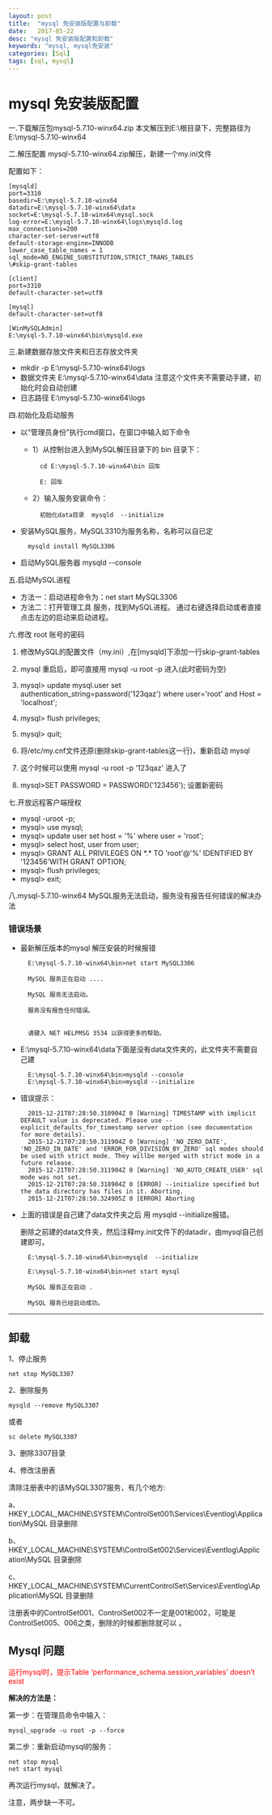 ```yaml
---
layout: post
title:  "mysql 免安装版配置与卸载"
date:   2017-05-22
desc: "mysql 免安装版配置和卸载"
keywords: "mysql, mysql免安装"
categories: [Sql]
tags: [sql, mysql]
---
```


# mysql 免安装版配置

一.下载解压包mysql-5.7.10-winx64.zip
本文解压到E:\根目录下，完整路径为E:\mysql-5.7.10-winx64

二.解压配置
mysql-5.7.10-winx64.zip解压，新建一个my.ini文件

配置如下：

	[mysqld]
	port=3310
	basedir=E:\mysql-5.7.10-winx64
	datadir=E:\mysql-5.7.10-winx64\data
	socket=E:\mysql-5.7.10-winx64\mysql.sock
	log-error=E:\mysql-5.7.10-winx64\logs\mysqld.log
	max_connections=200
	character-set-server=utf8
	default-storage-engine=INNODB 
	lower_case_table_names = 1
	sql_mode=NO_ENGINE_SUBSTITUTION,STRICT_TRANS_TABLES 
	\#skip-grant-tables
	
	[client]
	port=3310
	default-character-set=utf8
	
	[mysql]
	default-character-set=utf8
	
	[WinMySQLAdmin]
	E:\mysql-5.7.10-winx64\bin\mysqld.exe

三.新建数据存放文件夹和日志存放文件夹

* mkdir -p E:\mysql-5.7.10-winx64\logs
* 数据文件夹 E:\mysql-5.7.10-winx64\data  注意这个文件夹不需要动手建，初始化时会自动创建
* 日志路径   E:\mysql-5.7.10-winx64\logs

四.初始化及启动服务

* 以“管理员身份”执行cmd窗口，在窗口中输入如下命令
	- 1）从控制台进入到MySQL解压目录下的 bin 目录下： 

			cd E:\mysql-5.7.10-winx64\bin 回车

			E: 回车

	- 2）输入服务安装命令：
	
			初始化data目录  mysqld  --initialize

* 安装MySQL服务，MySQL3310为服务名称，名称可以自已定 

		mysqld install MySQL3306

* 启动MySQL服务器   mysqld --console

五.启动MySQL进程

* 方法一：启动进程命令为：net start MySQL3306
* 方法二：打开管理工具 服务，找到MySQL进程。
        通过右键选择启动或者直接点击左边的启动来启动进程。

六.修改 root 账号的密码

1. 修改MySQL的配置文件（my.ini）,在[mysqld]下添加一行skip-grant-tables

2. mysql 重启后，即可直接用 mysql -u root -p 进入(此时密码为空)

3. mysql> update mysql.user set authentication_string=password('123qaz') where user='root' and Host = 'localhost';

4. mysql> flush privileges;

5. mysql> quit;

6. 将/etc/my.cnf文件还原(删除skip-grant-tables这一行)，重新启动 mysql

7. 这个时候可以使用 mysql -u root -p '123qaz' 进入了

8. mysql>SET PASSWORD = PASSWORD('123456'); 设置新密码

七.开放远程客户端授权

* mysql -uroot -p;
* mysql> use mysql;
* mysql> update user set host = '%' where user = 'root'; 
* mysql> select host, user from user; 
* mysql> GRANT ALL PRIVILEGES ON \*.\* TO 'root'@'%' IDENTIFIED BY '123456'WITH  GRANT OPTION;
* mysql> flush privileges;
* mysql> exit;


八.mysql-5.7.10-winx64 MySQL服务无法启动，服务没有报告任何错误的解决办法

### 错误场景

* 最新解压版本的mysql 解压安装的时候报错

		E:\mysql-5.7.10-winx64\bin>net start MySQL3306

		MySQL 服务正在启动 ....

		MySQL 服务无法启动。

		服务没有报告任何错误。


		请键入 NET HELPMSG 3534 以获得更多的帮助。

* E:\mysql-5.7.10-winx64\data下面是没有data文件夹的，此文件夹不需要自己建
 
		E:\mysql-5.7.10-winx64\bin>mysqld --console
		E:\mysql-5.7.10-winx64\bin>mysqld --initialize
* 错误提示：

		2015-12-21T07:28:50.310904Z 0 [Warning] TIMESTAMP with implicit DEFAULT value is deprecated. Please use --explicit_defaults_for_timestamp server option (see documentation for more details).
		2015-12-21T07:28:50.311904Z 0 [Warning] 'NO_ZERO_DATE', 'NO_ZERO_IN_DATE' and 'ERROR_FOR_DIVISION_BY_ZERO' sql modes should be used with strict mode. They willbe merged with strict mode in a future release.
		2015-12-21T07:28:50.311904Z 0 [Warning] 'NO_AUTO_CREATE_USER' sql mode was not set.
		2015-12-21T07:28:50.318904Z 0 [ERROR] --initialize specified but the data directory has files in it. Aborting.
		2015-12-21T07:28:50.324905Z 0 [ERROR] Aborting

* 上面的错误是自己建了data文件夹之后 用 mysqld  --initialize报错。
 
	删除之前建的data文件夹，然后注释my.init文件下的datadir，由mysql自己创建即可。

		E:\mysql-5.7.10-winx64\bin>mysqld  --initialize

		E:\mysql-5.7.10-winx64\bin>net start mysql

		MySQL 服务正在启动 .

		MySQL 服务已经启动成功。

----------

## 卸载

1、停止服务

	net stop MySQL3307

2、删除服务

	mysqld --remove MySQL3307
或者 
   
	sc delete MySQL3307

3、删除3307目录

4、修改注册表

清除注册表中的该MySQL3307服务，有几个地方: 

 a、HKEY_LOCAL_MACHINE\SYSTEM\ControlSet001\Services\Eventlog\Application\MySQL 目录删除     

 b、HKEY_LOCAL_MACHINE\SYSTEM\ControlSet002\Services\Eventlog\Application\MySQL 目录删除  

 c、HKEY_LOCAL_MACHINE\SYSTEM\CurrentControlSet\Services\Eventlog\Application\MySQL 目录删除 

注册表中的ControlSet001、ControlSet002不一定是001和002，可能是ControlSet005、006之类，删除的时候都删除就可以 。

 

## Mysql 问题

<font color='red'> 
	运行mysql时，提示Table ‘performance_schema.session_variables’ doesn’t exist
</font>


**解决的方法是：**

第一步：在管理员命令中输入：
	
	mysql_upgrade -u root -p --force
	
第二步：重新启动mysql的服务：
	
	net stop mysql
	net start mysql
	
再次运行mysql，就解决了。
	
注意，两步缺一不可。